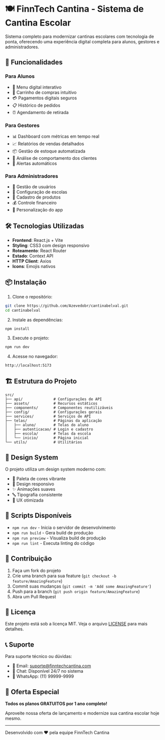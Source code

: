 # 🍽️ FinnTech Cantina - Sistema de Cantina Escolar

Sistema completo para modernizar cantinas escolares com tecnologia de ponta, oferecendo uma experiência digital completa para alunos, gestores e administradores.

## 🚀 Funcionalidades

### Para Alunos
- 📱 Menu digital interativo
- 🛒 Carrinho de compras intuitivo
- 💳 Pagamentos digitais seguros
- 📋 Histórico de pedidos
- ⏰ Agendamento de retirada

### Para Gestores
- 📊 Dashboard com métricas em tempo real
- 📈 Relatórios de vendas detalhados
- 📦 Gestão de estoque automatizada
- 🎯 Análise de comportamento dos clientes
- 🔔 Alertas automáticos

### Para Administradores
- 👥 Gestão de usuários
- 🏫 Configuração de escolas
- 🍕 Cadastro de produtos
- 💰 Controle financeiro
- 📱 Personalização do app

## 🛠️ Tecnologias Utilizadas

- **Frontend**: React.js + Vite
- **Styling**: CSS3 com design responsivo
- **Roteamento**: React Router
- **Estado**: Context API
- **HTTP Client**: Axios
- **Icons**: Emojis nativos

## 📦 Instalação

1. Clone o repositório:
```bash
git clone https://github.com/Azevedobr/cantinabelval.git
cd cantinabelval
```

2. Instale as dependências:
```bash
npm install
```

3. Execute o projeto:
```bash
npm run dev
```

4. Acesse no navegador:
```
http://localhost:5173
```

## 🏗️ Estrutura do Projeto

```
src/
├── api/              # Configurações de API
├── assets/           # Recursos estáticos
├── components/       # Componentes reutilizáveis
├── config/           # Configurações gerais
├── services/         # Serviços de API
├── telas/            # Páginas da aplicação
│   ├── aluno/        # Telas do aluno
│   ├── autenticacao/ # Login e cadastro
│   ├── escola/       # Telas da escola
│   └── inicio/       # Página inicial
└── utils/            # Utilitários
```

## 🎨 Design System

O projeto utiliza um design system moderno com:
- 🎨 Paleta de cores vibrante
- 📱 Design responsivo
- ✨ Animações suaves
- 🔤 Tipografia consistente
- 🎯 UX otimizada

## 🚀 Scripts Disponíveis

- `npm run dev` - Inicia o servidor de desenvolvimento
- `npm run build` - Gera build de produção
- `npm run preview` - Visualiza build de produção
- `npm run lint` - Executa linting do código

## 🤝 Contribuição

1. Faça um fork do projeto
2. Crie uma branch para sua feature (`git checkout -b feature/AmazingFeature`)
3. Commit suas mudanças (`git commit -m 'Add some AmazingFeature'`)
4. Push para a branch (`git push origin feature/AmazingFeature`)
5. Abra um Pull Request

## 📄 Licença

Este projeto está sob a licença MIT. Veja o arquivo [LICENSE](LICENSE) para mais detalhes.

## 📞 Suporte

Para suporte técnico ou dúvidas:
- 📧 Email: suporte@finntechcantina.com
- 💬 Chat: Disponível 24/7 no sistema
- 📱 WhatsApp: (11) 99999-9999

## 🎉 Oferta Especial

**Todos os planos GRATUITOS por 1 ano completo!**

Aproveite nossa oferta de lançamento e modernize sua cantina escolar hoje mesmo.

---

Desenvolvido com ❤️ pela equipe FinnTech Cantina